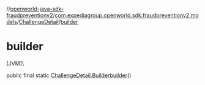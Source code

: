 //[openworld-java-sdk-fraudpreventionv2](../../../index.md)/[com.expediagroup.openworld.sdk.fraudpreventionv2.models](../index.md)/[ChallengeDetail](index.md)/[builder](builder.md)

# builder

[JVM]\

public final static [ChallengeDetail.Builder](-builder/index.md)[builder](builder.md)()
